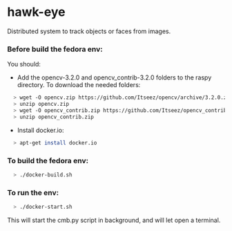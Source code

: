 # hawk-eye
Distributed system to track objects or faces from images.


### Before build the fedora env:

  You should:

  - Add the opencv-3.2.0 and opencv_contrib-3.2.0 folders to the raspy directory.
  To download the needed folders:

  ```bash
    > wget -O opencv.zip https://github.com/Itseez/opencv/archive/3.2.0.zip
    > unzip opencv.zip
    > wget -O opencv_contrib.zip https://github.com/Itseez/opencv_contrib/archive/3.2.0.zip
    > unzip opencv_contrib.zip
  ```

  - Install docker.io:

  ```bash
    > apt-get install docker.io
  ```


### To build the fedora env:

  ```bash
    > ./docker-build.sh
  ```


### To run the env:

  ```bash
    > ./docker-start.sh
  ```

This will start the cmb.py script in background, and will let open a terminal.
